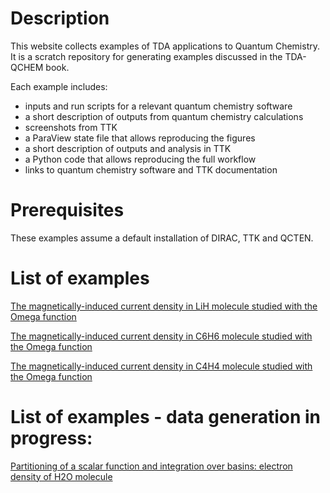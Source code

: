 # Description

This website collects examples of TDA applications to Quantum Chemistry. It is a scratch repository for generating examples discussed in the TDA-QCHEM book.

Each example includes:

* inputs and run scripts for a relevant quantum chemistry software
* a short description of outputs from quantum chemistry calculations
* screenshots from TTK
* a ParaView state file that allows reproducing the figures
* a short description of outputs and analysis in TTK
* a Python code that allows reproducing the full workflow
* links to quantum chemistry software and TTK documentation


# Prerequisites

These examples assume a default installation of DIRAC, TTK and QCTEN. 



# List of examples


<!--- [Intermolecular hydrogen bonds in water dimer](H2OH2O_Hbonds/) --->

<!--- [Intramolecular hydrogen bonds in derivatives of 1H-pyrrole](C5H6ON2_Hbonds/) --->

<!--- [Intermolecular halogen bonds in At2-NH3 dimer](At2NH3_Xbonds/) --->

<!--- [Intramolecular hydrogen bonds in CH2CHSAu molecule](CH2CHSAu_Hbonds/) --->

[The magnetically-induced current density in LiH molecule studied with the Omega function](LiH_MICD/)

[The magnetically-induced current density in C6H6 molecule studied with the Omega function](C6H6_MICD/)

[The magnetically-induced current density in C4H4 molecule studied with the Omega function](C4H4_MICD/)


# List of examples - data generation in progress:

[Partitioning of a scalar function and integration over basins: electron density of H2O molecule](H2O_ED_basins/)


